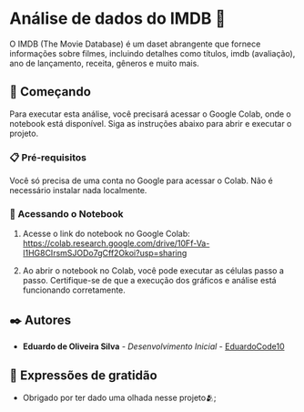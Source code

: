 # Análise de dados do IMDB 🎥

O IMDB (The Movie Database) é um daset abrangente que fornece informações sobre filmes, incluindo detalhes como títulos, imdb (avaliação), ano de lançamento, receita, gêneros e muito mais.

## 🚀 Começando

Para executar esta análise, você precisará acessar o Google Colab, onde o notebook está disponível. Siga as instruções abaixo para abrir e executar o projeto.

### 📋 Pré-requisitos

Você só precisa de uma conta no Google para acessar o Colab. Não é necessário instalar nada localmente. 

### 🔧 Acessando o Notebook

1. Acesse o link do notebook no Google Colab: https://colab.research.google.com/drive/10Ff-Va-l1HG8CIrsmSJODo7gCff2Okoi?usp=sharing


2. Ao abrir o notebook no Colab, você pode executar as células passo a passo. Certifique-se de que a execução dos gráficos e análise está funcionando corretamente.

## ✒️ Autores

* **Eduardo de Oliveira Silva** - *Desenvolvimento Inicial* - [EduardoCode10](https://github.com/EduardoCode10/EduardoCode10)

## 🎁 Expressões de gratidão

* Obrigado por ter dado uma olhada nesse projeto🫂;

